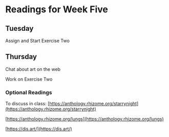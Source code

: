 # Readings for Week Five

## Tuesday

Assign and Start Exercise Two

## Thursday

Chat about art on the web

Work on Exercise Two

### Optional Readings

To discuss in class:
[https://anthology.rhizome.org/starrynight](https://anthology.rhizome.org/starrynight)

[https://anthology.rhizome.org/lungs](https://anthology.rhizome.org/lungs)

[https://dis.art/](https://dis.art/)
